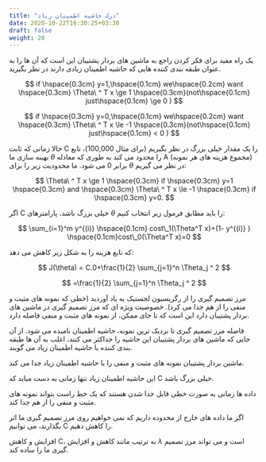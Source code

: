 ```yaml
---
title: "درک حاشیه اطمینان زیاد"
date: 2020-10-22T16:30:25+03:30
draft: false
weight: 20
---
```


یک راه مفید برای فکر کردن راجع به ماشین های بردار پشتیبان این است که آن ها را به عنوان طبقه بندی کننده هایی که حاشیه اطمینان زیادی دارند در نظر بگیرید.

$$
if \hspace{0.3cm} y=1,\hspace{0.1cm} we\hspace{0.2cm} want \hspace{0.3cm} \Theta\ ^ T x \ge 1 \hspace{0.3cm}(not\hspace{0.1cm} just\hspace{0.1cm} \ge 0 )
$$

$$
if \hspace{0.3cm} y=0,\hspace{0.1cm} we\hspace{0.2cm} want \hspace{0.3cm} \Theta\ ^ T x \le -1 \hspace{0.3cm}(not\hspace{0.1cm} just\hspace{0.1cm} < 0 )
$$

حالا زمانی که ثابت C را یک مقدار خیلی بزرگ در نظر بگیریم (برای مثال 100,000)، تابع بهینه سازی ما $\theta$ را محدود می کند به طوری که معادله A (مجموع هزینه های هر نمونه) برابر 0 می شود. ما محدودیت زیر را برای $\theta$ در نظر می گیریم:

$$
\Theta\ ^ T x \ge 1 \hspace{0.3cm} if \hspace{0.3cm} y=1 \hspace{0.3cm} and \hspace{0.3cm} \Theta\ ^ T x \le -1 \hspace{0.3cm} if \hspace{0.3cm} y=0.
$$

اگر C خیلی بزرگ باشد، پارامترهای $\theta$ را باید مطابق فرمول زیر انتخاب کنیم:

$$
\sum_{i=1}^m y^{(i)} \hspace{0.1cm}  cost\_1(\Theta^T x)+(1- y^{(i)} ) \hspace{0.1cm}cost\_0(\Theta^T x)=0
$$

که تابع هزینه را به شکل زیر کاهش می دهد:

$$
J(\theta) = C.0+\frac{1}{2} \sum_{j=1}^n \Theta_j ^ 2
$$

$$
=\frac{1}{2} \sum_{j=1}^n \Theta_j ^ 2
$$

مرز تصمیم گیری را از رگریسیون لجستیک به یاد آوردید (خطی که نمونه های مثبت و منفی را از هم جدا می کرد). خصوصیت ویژه ای که مرز تصمیم گیری در ماشین های بردار پشتیبان دارد این است که تا جای ممکن، از نمونه های مثبت و منفی فاصله دارد.

فاصله مرز تصمیم گیری تا نزدیک ترین نمونه، حاشیه اطمینان نامیده می شود. از آن جایی که ماشین های بردار پشتیبان این حاشیه را حداکثر می کنند، اغلب به آن ها طبقه بندی کننده با حاشیه اطمینان زیاد می گویند.

ماشین بردار پشتیبان نمونه های مثبت و منفی را با حاشیه اطمینان زیاد جدا می کند.

این حاشیه اطمینان زیاد تنها زمانی به دست میاید که C خیلی بزرگ باشد.

داده ها زمانی به صورت خطی قابل جدا شدن هستند که یک خط راست بتواند نمونه های مثبت و منفی را از هم جدا کند.

اگر ما داده های خارج از محدوده داریم که نمی خواهیم روی مرز تصمیم گیری ما اثر بگذارند، می توانیم C را کاهش دهیم.

افزایش و کاهش C، به ترتیب مانند کاهش و افزایش $\lambda$ است و می تواند مرز تصمیم گیری ما را ساده کند.
